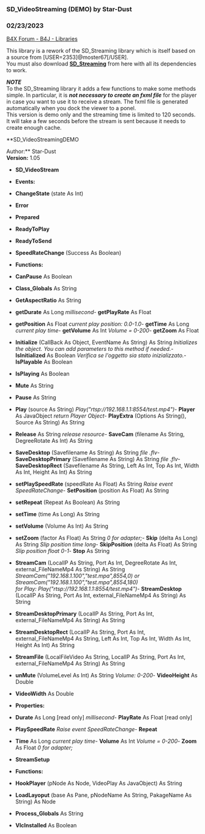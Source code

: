 ### SD_VideoStreaming (DEMO) by Star-Dust
### 02/23/2023
[B4X Forum - B4J - Libraries](https://www.b4x.com/android/forum/threads/146285/)

This library is a rework of the SD\_Streaming library which is itself based on a source from [USER=2353]@moster67[/USER].  
You must also download [**SD\_Streaming**](https://www.b4x.com/android/forum/threads/sd_streamingdemo.146306/) from here with all its dependencies to work.  
  
***NOTE***  
To the SD\_Streaming library it adds a few functions to make some methods simple. In particular, it is ***not necessary to create an fxml file*** for the player in case you want to use it to receive a stream. The fxml file is generated automatically when you dock the viewer to a ponel.  
This version is demo only and the streaming time is limited to 120 seconds. It will take a few seconds before the stream is sent because it needs to create enough cache.  
  
**SD\_VideoStreamingDEMO  
  
Author:** Star-Dust  
**Version:** 1.05  

- **SD\_VideoStream**

- **Events:**

- **ChangeState** (state As Int)
- **Error**
- **Prepared**
- **ReadyToPlay**
- **ReadyToSend**
- **SpeedRateChange** (Success As Boolean)

- **Functions:**

- **CanPause** As Boolean
- **Class\_Globals** As String
- **GetAspectRatio** As String
- **getDurate** As Long
 *millisecond*- **getPlayRate** As Float
- **getPosition** As Float
*current play position: 0.0-1.0*- **getTime** As Long
*current play time*- **getVolume** As Int
 *Volume = 0-200*- **getZoom** As Float
- **Initialize** (CallBack As Object, EventName As String) As String
*Initializes the object. You can add parameters to this method if needed.*- **IsInitialized** As Boolean
*Verifica se l'oggetto sia stato inizializzato.*- **IsPlayable** As Boolean
- **IsPlaying** As Boolean
- **Mute** As String
- **Pause** As String
- **Play** (source As String)
 *Play("rtsp://192.168.1.1:8554/test.mp4")*- **Player** As JavaObject
 *return Player Object*- **PlayExtra** (Options As String(), Source As String) As String
- **Release** As String
 *release resource*- **SaveCam** (filename As String, DegreeRotate As Int) As String
- **SaveDesktop** (Savefilename As String) As String
 *file .flv*- **SaveDesktopPrimary** (Savefilename As String) As String
 *file .flv*- **SaveDesktopRect** (Savefilename As String, Left As Int, Top As Int, Width As Int, Height As Int) As String
- **setPlaySpeedRate** (speedRate As Float) As String
 *Raise event SpeedRateChange*- **SetPosition** (position As Float) As String
- **setRepeat** (Repeat As Boolean) As String
- **setTime** (time As Long) As String
- **setVolume** (Volume As Int) As String
- **setZoom** (factor As Float) As String
 *0 for adapter;*- **Skip** (delta As Long) As String
 *Slip position time long*- **SkipPosition** (delta As Float) As String
 *Slip position float 0-1*- **Stop** As String
- **StreamCam** (LocalIP As String, Port As Int, DegreeRotate As Int, external\_FileNameMp4 As String) As String
 *StreamCam("192.168.1.100","test.mpa",8554,0) or StreamCam("192.168.1.100","test.mpa",8554,180)  
 for Play: Play("rtsp://192.168.1.1:8554/test.mp4")*- **StreamDesktop** (LocalIP As String, Port As Int, external\_FileNameMp4 As String) As String
- **StreamDesktopPrimary** (LocalIP As String, Port As Int, external\_FileNameMp4 As String) As String
- **StreamDesktopRect** (LocalIP As String, Port As Int, external\_FileNameMp4 As String, Left As Int, Top As Int, Width As Int, Height As Int) As String
- **StreamFile** (LocalFileVideo As String, LocalIP As String, Port As Int, external\_FileNameMp4 As String) As String
- **unMute** (VolumeLevel As Int) As String
 *Volume: 0-200*- **VideoHeight** As Double
- **VideoWidth** As Double

- **Properties:**

- **Durate** As Long [read only]
 *millisecond*- **PlayRate** As Float [read only]
- **PlaySpeedRate**
 *Raise event SpeedRateChange*- **Repeat**
- **Time** As Long
*current play time*- **Volume** As Int
 *Volume = 0-200*- **Zoom** As Float
 *0 for adapter;*
- **StreamSetup**

- **Functions:**

- **HookPlayer** (pNode As Node, VideoPlay As JavaObject) As String
- **LoadLayoput** (base As Pane, pNodeName As String, PakageName As String) As Node
- **Process\_Globals** As String
- **VlcInstalled** As Boolean